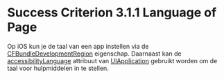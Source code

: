 # Success Criterion 3.1.1 Language of Page

Op iOS kun je de taal van een app instellen via de [CFBundleDevelopmentRegion](http://cfbundledevelopmentregion) eigenschap. Daarnaast kan de [accessibilityLanguage](https://developer.apple.com/documentation/objectivec/nsobject/1615192-accessibilitylanguage) attribuut van [UIApplication](https://developer.apple.com/documentation/uikit/uiapplication) gebruikt worden om de taal voor hulpmiddelen in te stellen.
